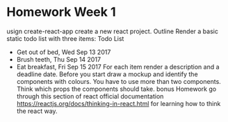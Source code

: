 
# Homework Week 1
usign create-react-app create a new react project.
Outline
Render a basic static todo list with three items:
Todo List

* Get out of bed, Wed Sep 13 2017
* Brush teeth, Thu Sep 14 2017
* Eat breakfast, Fri Sep 15 2017
For each item render a description and a deadline date. Before you start draw a mockup and identify the components with colours. You have to use more than two components. Think which props the components should take.
bonus Homework
go through this section of react official documentation https://reactjs.org/docs/thinking-in-react.html for learning how to think the react way.
